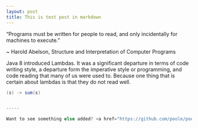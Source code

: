 ```yaml
---
layout: post
title: This is test post in markdown
---
```



<div class="message">
“Programs must be written for people to read, 
and only incidentally for machines to execute.” 

~  Harold Abelson, Structure and Interpretation of Computer Programs
</div>

Java 8 introduced Lambdas. It was a significant departure in terms of code writing style, a departure form the imperative style or programming, and code reading that many of us were used to. Because one thing that is certain about lambdas is that they do not read well.

```java
(s) -> sum(s)


-----

Want to see something else added? <a href="https://github.com/poole/poole/issues/new">Open an issue.</a>

